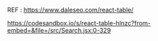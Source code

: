 REF : https://www.daleseo.com/react-table/

https://codesandbox.io/s/react-table-hlnzc?from-embed=&file=/src/Search.jsx:0-329

